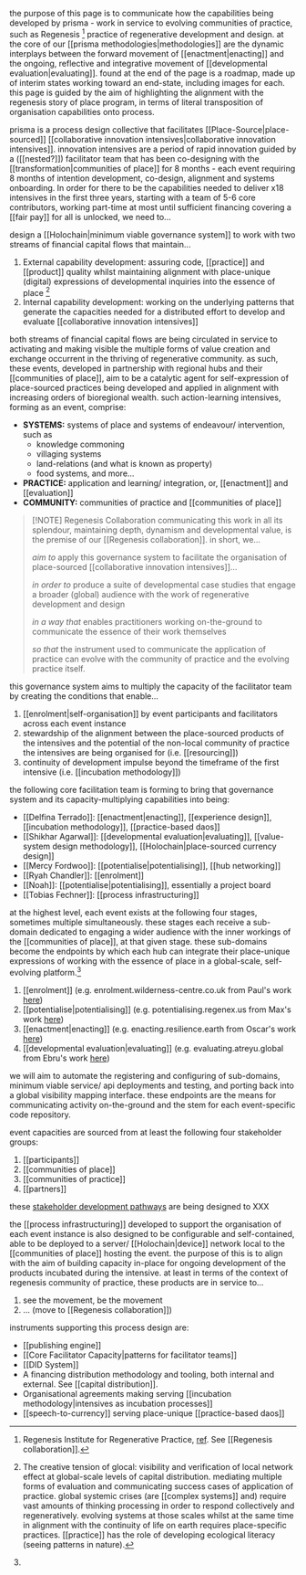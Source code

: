 the purpose of this page is to communicate how the capabilities being developed by prisma - work in service to evolving communities of practice, such as Regenesis [^1] practice of regenerative development and design. at the core of our [[prisma methodologies|methodologies]] are the dynamic interplays between the forward movement of [[enactment|enacting]] and the ongoing, reflective and integrative movement of [[developmental evaluation|evaluating]]. found at the end of the page is a roadmap, made up of interim states working toward an end-state, including images for each. this page is guided by the aim of highlighting the alignment with the regenesis story of place program, in terms of literal transposition of organisation capabilities onto process.

prisma is a process design collective that facilitates [[Place-Source|place-sourced]] [[collaborative innovation intensives|collaborative innovation intensives]]. innovation intensives are a period of rapid innovation guided by a ([[nested?]]) facilitator team that has been co-designing with the [[transformation|communities of place]] for 8 months - each event requiring 8 months of intention development, co-design, alignment and systems onboarding. In order for there to be the capabilities needed to deliver x18 intensives in the first three years, starting with a team of 5-6 core contributors, working part-time at most until sufficient financing covering a [[fair pay]] for all is unlocked, we need to...

design a [[Holochain|minimum viable governance system]] to work with two streams of financial capital flows that maintain...

1. External capability development: assuring code, [[practice]] and [[product]] quality whilst maintaining alignment with place-unique (digital) expressions of developmental inquiries into the essence of place [^2]
2. Internal capability development: working on the underlying patterns that generate the capacities needed for a distributed effort to develop and evaluate [[collaborative innovation intensives]]

both streams of financial capital flows are being circulated in service to activating and making visible the multiple forms of value creation and exchange occurrent in the thriving of regenerative community. as such, these events, developed in partnership with regional hubs and their [[communities of place]], aim to be a catalytic agent for self-expression of place-sourced practices being developed and applied in alignment with increasing orders of bioregional wealth. such action-learning intensives, forming as an event, comprise: 

- **SYSTEMS:** systems of place and systems of endeavour/ intervention, such as
	- knowledge commoning
	- villaging systems
	- land-relations (and what is known as property)
	- food systems, and more...
- **PRACTICE:** application and learning/ integration, or, [[enactment]] and [[evaluation]]
- **COMMUNITY:** communities of practice and [[communities of place]]


> [!NOTE] Regenesis Collaboration
> communicating this work in all its splendour, maintaining depth, dynamism and developmental value, is the premise of our [[Regenesis collaboration]]. in short, we... 
> 
> *aim to* apply this governance system to facilitate the organisation of place-sourced [[collaborative innovation intensives]]…
> 
> *in order to* produce a suite of developmental case studies that engage a broader (global) audience with the work of regenerative development and design
> 
> *in a way that* enables practitioners working on-the-ground to communicate the essence of their work themselves 
> 
> *so that* the instrument used to communicate the application of practice can evolve with the community of practice and the evolving practice itself. 

this governance system aims to multiply the capacity of the facilitator team by creating the conditions that enable...

1. [[enrolment|self-organisation]] by event participants and facilitators across each event instance
2. stewardship of the alignment between the place-sourced products of the intensives and the potential of the non-local community of practice the intensives are being organised for (i.e. [[resourcing]])
3. continuity of development impulse beyond the timeframe of the first intensive (i.e. [[incubation methodology]])

the following core facilitation team is forming to bring that governance system and its capacity-multiplying capabilities into being:

- [[Delfina Terrado]]: [[enactment|enacting]], [[experience design]], [[incubation methodology]], [[practice-based daos]]
- [[Shikhar Agarwal]]: [[developmental evaluation|evaluating]], [[value-system design methodology]], [[Holochain|place-sourced currency design]]
- [[Mercy Fordwoo]]: [[potentialise|potentialising]], [[hub networking]]
- [[Ryah Chandler]]: [[enrolment]]
- [[Noah]]: [[potentialise|potentialising]], essentially a project board
- [[Tobias Fechner]]: [[process infrastructuring]]

at the highest level, each event exists at the following four stages, sometimes multiple simultaneously. these stages each receive a sub-domain dedicated to engaging a wider audience with the inner workings of the [[communities of place]], at that given stage. these sub-domains become the endpoints by which each hub can integrate their place-unique expressions of working with the essence of place in a global-scale, self-evolving platform.[^3] 

1. [[enrolment]] (e.g. enrolment.wilderness-centre.co.uk from Paul's work [here](https://www.wilderness-centre.co.uk/))
2. [[potentialise|potentialising]] (e.g. potentialising.regenex.us from Max's work [here](https://regenex.us/ramboland))
3. [[enactment|enacting]] (e.g. enacting.resilience.earth from Oscar's work [here](https://resilience.earth/))
4. [[developmental evaluation|evaluating]] (e.g. evaluating.atreyu.global from Ebru's work [here](https://atreyu.global/))

we will aim to automate the registering and configuring of sub-domains, minimum viable service/ api deployments and testing, and porting back into a global visibility mapping interface. these endpoints are the means for communicating activity on-the-ground and the stem for each event-specific code repository.

event capacities are sourced from at least the following four stakeholder groups:

1. [[participants]]
2. [[communities of place]]
3. [[communities of practice]]
4. [[partners]]

these [stakeholder development pathways](https://register.prisma.events) are being designed to XXX

the [[process infrastructuring]] developed to support the organisation of each event instance is also designed to be configurable and self-contained, able to be deployed to a server/ [[Holochain|device]] network local to the [[communities of place]] hosting the event. the purpose of this is to align with the aim of building capacity in-place for ongoing development of the products incubated during the intensive. at least in terms of the context of regenesis community of practice, these products are in service to...

1. see the movement, be the movement
2. ... (move to [[Regenesis collaboration]])

instruments supporting this process design are:

- [[publishing engine]]
- [[Core Facilitator Capacity|patterns for facilitator teams]]
- [[DID System]]
- A financing distribution methodology and tooling, both internal and external. See [[capital distribution]].
- Organisational agreements making serving [[incubation methodology|intensives as incubation processes]]
- [[speech-to-currency]] serving place-unique [[practice-based daos]]

[^1]: Regenesis Institute for Regenerative Practice, [ref](https://regenerat.es/). See [[Regenesis collaboration]].
[^2]: The creative tension of glocal: visibility and verification of local network effect at global-scale levels of capital distribution. mediating multiple forms of evaluation and communicating success cases of application of practice. global systemic crises (are [[complex systems]] and) require vast amounts of thinking processing in order to respond collectively and regeneratively. evolving systems at those scales whilst at the same time in alignment with the continuity of life on earth requires place-specific practices. [[practice]] has the role of developing ecological literacy (seeing patterns in nature).
[^3]: 